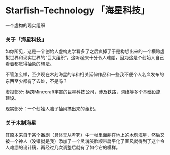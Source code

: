 # Starfish-Technology 「海星科技」

一个虚构的现实组织

### 关于「海星科技」
如你所见，这是一个创始人虚构史学看多了之后疯掉了于是构想出来的一个横跨虚拟世界和现实世界的“巨大组织”。这听起来十分令人难绷，因为这是个创始人自己看着都觉得抽象的想法。

不管怎么样，至少现在木刻海星的ip和相关延伸作品和一些我不便个人名义发布的东西至少都有了去处，不是吗？

虚拟部分: 横跨Minecraft宇宙的巨星科技公司，涉及铁路，网络等多个基础设施建设。

现实部分：一个创始人脑子抽风搞出来的组织。

### 关于木制海星

其原本来自于某个番剧（具体无从考究）中一帧里面躺在地上的木刻海星，然后又被一个神人（没错就是我）添加了一个灵魂笑脸顺带扁平化了画风就得到了这个令人难绷的设计稿，再经过几次调整后就有了如今它的模样。







<!--

**Here are some ideas to get you started:**

🙋‍♀️ A short introduction - what is your organization all about?
🌈 Contribution guidelines - how can the community get involved?
👩‍💻 Useful resources - where can the community find your docs? Is there anything else the community should know?
🍿 Fun facts - what does your team eat for breakfast?
🧙 Remember, you can do mighty things with the power of [Markdown](https://docs.github.com/github/writing-on-github/getting-started-with-writing-and-formatting-on-github/basic-writing-and-formatting-syntax)
-->
